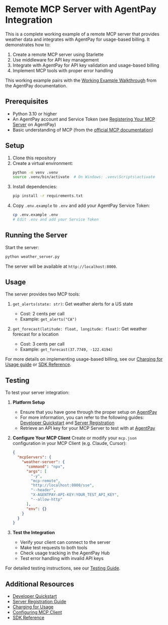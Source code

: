 # Remote MCP Server with AgentPay Integration

This is a complete working example of a remote MCP server that provides weather data and integrates with AgentPay for usage-based billing. It demonstrates how to:

1. Create a remote MCP server using Starlette
2. Use middleware for API key management
3. Integrate with AgentPay for API key validation and usage-based billing
4. Implement MCP tools with proper error handling

This working example pairs with the [Working Example Walkthrough](https://docs.agentpay.me/mcp-server-developers/examples/working-example-python) from the AgentPay documentation.

## Prerequisites

* Python 3.10 or higher
* An AgentPay account and Service Token (see [Registering Your MCP Server](https://docs.agentpay.me/mcp-server-developers/platform/server-registration) on AgentPay)
* Basic understanding of MCP (from the [official MCP documentation](https://modelcontextprotocol.io/quickstart/server))

## Setup

1. Clone this repository
2. Create a virtual environment:
   ```bash
   python -m venv .venv
   source .venv/bin/activate  # On Windows: .venv\Scripts\activate
   ```
3. Install dependencies:
   ```bash
   pip install -r requirements.txt
   ```
4. Copy `.env.example` to `.env` and add your AgentPay Service Token:
   ```bash
   cp .env.example .env
   # Edit .env and add your Service Token
   ```

## Running the Server

Start the server:
```bash
python weather_server.py
```

The server will be available at `http://localhost:8000`.

## Usage

The server provides two MCP tools:

1. `get_alerts(state: str)`: Get weather alerts for a US state
   - Cost: 2 cents per call
   - Example: `get_alerts("CA")`

2. `get_forecast(latitude: float, longitude: float)`: Get weather forecast for a location
   - Cost: 3 cents per call
   - Example: `get_forecast(37.7749, -122.4194)`

For more details on implementing usage-based billing, see our [Charging for Usage guide](https://docs.agentpay.me/mcp-server-developers/sdk/charging-for-usage) or [SDK Reference](https://docs.agentpay.me/python-sdk-reference/consume-method).

## Testing

To test your server integration:

1. **Platform Setup**
   * Ensure that you have gone through the proper setup on [AgentPay](https://agentpay.me)
   * For more information, you can refer to the following guides: [Developer Quickstart](https://docs.agentpay.me/quickstart/developers) and [Server Registration](https://docs.agentpay.me/mcp-server-developers/platform/server-registration)
   * Retrieve an API key for your MCP Server to test with at [AgentPay](https://agentpay.me)

2. **Configure Your MCP Client**
   Create or modify your `mcp.json` configuration in your MCP Client (e.g. Claude, Cursor):
   ```json
   {
     "mcpServers": {
       "weather-server": {
         "command": "npx",
         "args": [
           "-y",
           "mcp-remote",
           "http://localhost:8000/sse",
           "--header",
           "X-AGENTPAY-API-KEY:YOUR_TEST_API_KEY",
           "--allow-http"
         ],
         "env": {}
       }
     }
   }
   ```

3. **Test the Integration**
   * Verify your client can connect to the server
   * Make test requests to both tools
   * Check usage tracking in the AgentPay Hub
   * Test error handling with invalid API keys

For detailed testing instructions, see our [Testing Guide](https://docs.agentpay.me/mcp-server-developers/examples/testing).

## Additional Resources

* [Developer Quickstart](https://docs.agentpay.me/quickstart/developers)
* [Server Registration Guide](https://docs.agentpay.me/mcp-server-developers/platform/server-registration)
* [Charging for Usage](https://docs.agentpay.me/mcp-server-developers/sdk/charging-for-usage)
* [Configuring MCP Client](https://docs.agentpay.me/mcp-client-users/configuration/configuring-mcp-remote)
* [SDK Reference](https://docs.agentpay.me/python-sdk-reference/agentpayclient)
